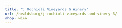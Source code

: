```yaml
---
title: "J Rochioli Vineyards & Winery"
url: /healdsburg/j-rochioli-vineyards-and-winery-3/
shop: wine
---
```

